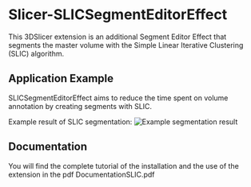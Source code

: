 # Slicer-SLICSegmentEditorEffect
This 3DSlicer extension is an additional Segment Editor Effect that segments the master volume with the Simple Linear Iterative Clustering (SLIC) algorithm. 

## Application Example

SLICSegmentEditorEffect aims to reduce the time spent on volume annotation by creating segments with SLIC.

Example result of SLIC segmentation:
![](snapshot.jpg?raw=true "Example segmentation result")

## Documentation

You will find the complete tutorial of the installation and the use of the extension in the pdf DocumentationSLIC.pdf
